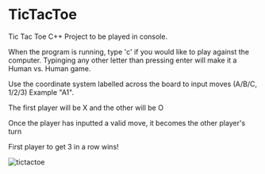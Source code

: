 # TicTacToe

Tic Tac Toe C++ Project to be played in console.

When the program is running, type 'c' if you would like to play against the computer. Typinging any other letter than pressing enter will make it a Human vs. Human game.

Use the coordinate system labelled across the board to input moves (A/B/C, 1/2/3) Example "A1".

The first player will be X and the other will be O

Once the player has inputted a valid move, it becomes the other player's turn

First player to get 3 in a row wins!

![tictactoe](https://cloud.githubusercontent.com/assets/24818991/22006409/c25f5c2a-dc38-11e6-9002-d26e04b0d87d.png)
